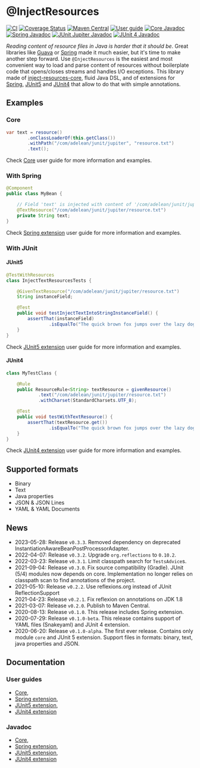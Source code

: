 # @InjectResources

[![CI](https://github.com/hosuaby/inject-resources/actions/workflows/ci.yml/badge.svg?branch=master)](https://github.com/hosuaby/inject-resources/actions/workflows/ci.yml)
[![Coverage Status](https://coveralls.io/repos/github/hosuaby/inject-resources/badge.svg?branch=master)](https://coveralls.io/github/hosuaby/inject-resources?branch=master)
[![Maven Central](https://maven-badges.herokuapp.com/maven-central/io.hosuaby/inject-resources-core/badge.svg)](https://maven-badges.herokuapp.com/maven-central/io.hosuaby/inject-resources-core)
[![User guide](https://img.shields.io/badge/User%20guide-0.3.4-red)](https://hosuaby.github.io/inject-resources/0.3.4/asciidoc/)
[![Core Javadoc](https://img.shields.io/badge/Core%20Javadoc-0.3.4-orange)](https://javadoc.io/doc/io.hosuaby/inject-resources-core/0.3.4)
[![Spring Javadoc](https://img.shields.io/badge/Spring%20Javadoc-0.3.4-green)](https://javadoc.io/doc/io.hosuaby/inject-resources-spring/0.3.4)
[![JUnit Jupiter Javadoc](https://img.shields.io/badge/JUnit%20Jupiter%20Javadoc-0.3.4-blueviolet)](https://javadoc.io/doc/io.hosuaby/inject-resources-junit-jupiter/0.3.4)
[![JUnit 4 Javadoc](https://img.shields.io/badge/JUnit%204%20Javadoc-0.3.4-yellow)](https://javadoc.io/doc/io.hosuaby/inject-resources-junit-vintage/0.3.4)

*Reading content of resource files in Java is harder that it should be*. Great libraries like
[Guava](https://github.com/google/guava) or [Spring](https://github.com/spring-projects/spring-framework) made it much
easier, but it's time to make another step forward. Use `@InjectResources` is the easiest and most convenient way to load
and parse content of resources without boilerplate code that opens/closes streams and handles I/O exceptions. This library
made of [inject-resources-core](https://hosuaby.github.io/inject-resources/0.3.4/asciidoc/#inject-resources-core),
fluid Java DSL, and of extensions for
[Spring](https://hosuaby.github.io/inject-resources/0.3.4/asciidoc/#inject-resources-spring),
[JUnit5](https://hosuaby.github.io/inject-resources/0.3.4/asciidoc/#inject-resources-junit-jupiter) and
[JUnit4](https://hosuaby.github.io/inject-resources/0.3.4/asciidoc/#inject-resources-junit-vintage) that allow to do
that with simple annotations.

## Examples

### Core

```java
var text = resource()
        .onClassLoaderOf(this.getClass())
        .withPath("/com/adelean/junit/jupiter", "resource.txt")
        .text();
```

Check [Core](https://hosuaby.github.io/inject-resources/0.3.4/asciidoc/#inject-resources-core) user guide for more information and examples.

### With Spring

```java
@Component
public class MyBean {

    // Field 'text' is injected with content of '/com/adelean/junit/jupiter/resource.txt'
    @TextResource("/com/adelean/junit/jupiter/resource.txt")
    private String text;
}
```

Check [Spring extension](https://hosuaby.github.io/inject-resources/0.3.4/asciidoc/#inject-resources-spring) user guide for more information and examples.

### With JUnit

#### JUnit5

```java
@TestWithResources
class InjectTextResourcesTests {

    @GivenTextResource("/com/adelean/junit/jupiter/resource.txt")
    String instanceField;

    @Test
    public void testInjectTextIntoStringInstanceField() {
        assertThat(instanceField)
                .isEqualTo("The quick brown fox jumps over the lazy dog.");
    }
}
```

Check [JUnit5 extension](https://hosuaby.github.io/inject-resources/0.3.4/asciidoc/#inject-resources-junit-jupiter) user guide for more information and examples.

#### JUnit4

```java
class MyTestClass {

    @Rule
    public ResourceRule<String> textResource = givenResource()
            .text("/com/adelean/junit/jupiter/resource.txt")
            .withCharset(StandardCharsets.UTF_8);

    @Test
    public void testWithTextResource() {
        assertThat(textResource.get())
                .isEqualTo("The quick brown fox jumps over the lazy dog.");
    }
}
```

Check [JUnit4 extension](https://hosuaby.github.io/inject-resources/0.3.4/asciidoc/#inject-resources-junit-vintage) user guide for more information and examples.

## Supported formats

- Binary
- Text
- Java properties
- JSON & JSON Lines
- YAML & YAML Documents

## News

- 2023-05-28: Release `v0.3.3`. Removed dependency on deprecated InstantiationAwareBeanPostProcessorAdapter.
- 2022-04-07: Release `v0.3.2`. Upgrade `org.reflections` to `0.10.2`.
- 2022-03-23: Release `v0.3.1`. Limit classpath search for `TestsAdvice`s.
- 2021-09-04: Release `v0.3.0`. Fix source compatibility (Gradle). JUnit (5/4) modules now depends on core. 
Implementation no longer relies on classpath scan to find annotations of the project.
- 2021-05-10: Release `v0.2.2`. Use reflexions.org instead of JUnit ReflectionSupport
- 2021-04-23: Release `v0.2.1`. Fix reflexion on annotations on JDK 1.8 
- 2021-03-07: Release `v0.2.0`. Publish to Maven Central.
- 2020-08-13: Release `v0.1.0`. This release includes Spring extension.
- 2020-07-29: Release `v0.1.0-beta`. This release contains support of YAML files (Snakeyaml) and JUnit 4 extension.
- 2020-06-20: Release `v0.1.0-alpha`. The first ever release. Contains only module `core` and JUnit 5 extension.
Support files in formats: binary, text, java properties and JSON.

## Documentation

### User guides
- [Core](https://hosuaby.github.io/inject-resources/0.3.2/asciidoc/#inject-resources-core),
- [Spring extension](https://hosuaby.github.io/inject-resources/0.3.2/asciidoc/#inject-resources-spring),
- [JUnit5 extension](https://hosuaby.github.io/inject-resources/0.3.2/asciidoc/#inject-resources-junit-jupiter),
- [JUnit4 extension](https://hosuaby.github.io/inject-resources/0.3.2/asciidoc/#inject-resources-junit-vintage)

### Javadoc

- [Core](https://javadoc.io/doc/io.hosuaby/inject-resources-core/0.3.2),
- [Spring extension](https://javadoc.io/doc/io.hosuaby/inject-resources-spring/0.3.2),
- [JUnit5 extension](https://javadoc.io/doc/io.hosuaby/inject-resources-junit-jupiter/0.3.2),
- [JUnit4 extension](https://javadoc.io/doc/io.hosuaby/inject-resources-junit-vintage/0.3.2)

